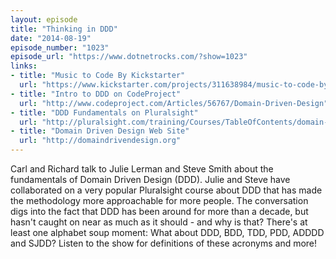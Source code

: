 ```yaml
---
layout: episode
title: "Thinking in DDD"
date: "2014-08-19"
episode_number: "1023"
episode_url: "https://www.dotnetrocks.com/?show=1023"
links:
- title: "Music to Code By Kickstarter"
  url: "https://www.kickstarter.com/projects/311638984/music-to-code-by"
- title: "Intro to DDD on CodeProject"
  url: "http://www.codeproject.com/Articles/56767/Domain-Driven-Design"
- title: "DDD Fundamentals on Pluralsight"
  url: "http://pluralsight.com/training/Courses/TableOfContents/domain-driven-design-fundamentals"
- title: "Domain Driven Design Web Site"
  url: "http://domaindrivendesign.org"
---
```


Carl and Richard talk to Julie Lerman and Steve Smith about the fundamentals of Domain Driven Design (DDD). Julie and Steve have collaborated on a very popular Pluralsight course about DDD that has made the methodology more approachable for more people. The conversation digs into the fact that DDD has been around for more than a decade, but hasn't caught on near as much as it should - and why is that? There's at least one alphabet soup moment: What about DDD, BDD, TDD, PDD, ADDDD and SJDD? Listen to the show for definitions of these acronyms and more!
